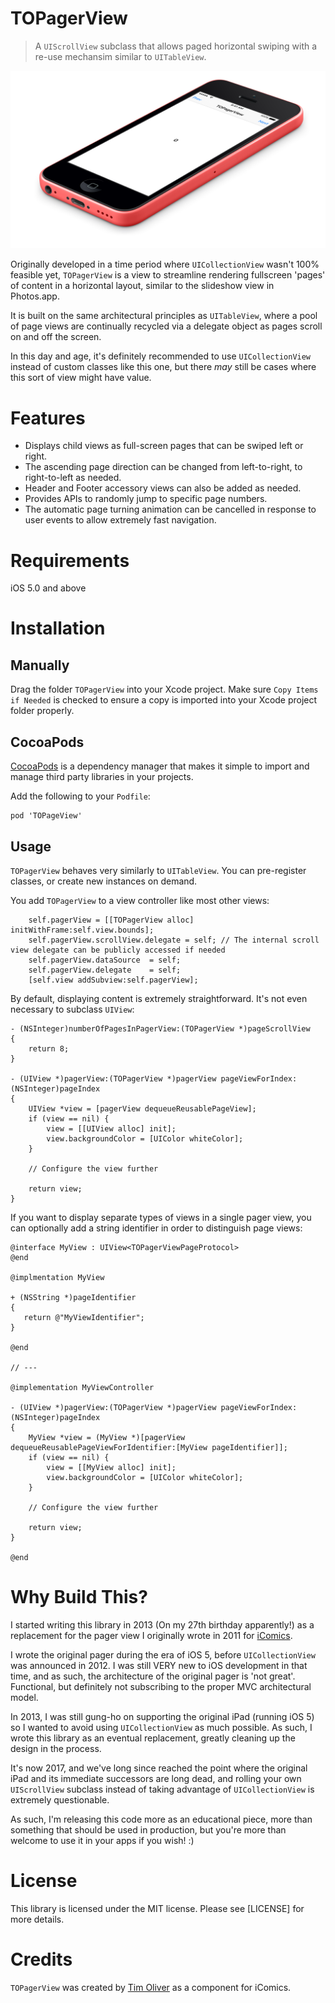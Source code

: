 # TOPagerView
> A `UIScrollView` subclass that allows paged horizontal swiping with a re-use mechansim similar to `UITableView`.

<p align="center">
<img src="https://raw.githubusercontent.com/timoliver/TOPagerView/master/screenshot.jpg" style="margin:0 auto" />
</p>

Originally developed in a time period where `UICollectionView` wasn't 100% feasible yet, `TOPagerView` is a view to streamline rendering fullscreen 'pages' of content in a horizontal layout, similar to the slideshow view in Photos.app.

It is built on the same architectural principles as `UITableView`, where a pool of page views are continually recycled via a delegate object as pages scroll on and off the screen.

In this day and age, it's definitely recommended to use `UICollectionView` instead of custom classes like this one, but there *may* still be cases where this sort of view might have value.

# Features
* Displays child views as full-screen pages that can be swiped left or right.
* The ascending page direction can be changed from left-to-right, to right-to-left as needed.
* Header and Footer accessory views can also be added as needed.
* Provides APIs to randomly jump to specific page numbers.
* The automatic page turning animation can be cancelled in response to user events to allow extremely fast navigation.

# Requirements
iOS 5.0 and above

# Installation
## Manually
Drag the folder `TOPagerView` into your Xcode project. Make sure `Copy Items if Needed` is checked to ensure a copy is imported into your Xcode project folder properly.

## CocoaPods
[CocoaPods](http://cocoapods.org) is a dependency manager that makes it simple to import and manage third party libraries in your projects.

Add the following to your `Podfile`:
```
pod 'TOPageView'
```

## Usage
`TOPagerView` behaves very similarly to `UITableView`. You can pre-register classes, or create new instances on demand.

You add `TOPagerView` to a view controller like most other views:

```objc
    self.pagerView = [[TOPagerView alloc] initWithFrame:self.view.bounds];
    self.pagerView.scrollView.delegate = self; // The internal scroll view delegate can be publicly accessed if needed
    self.pagerView.dataSource  = self;
    self.pagerView.delegate    = self;
    [self.view addSubview:self.pagerView];
```

By default, displaying content is extremely straightforward. It's not even necessary to subclass `UIView`: 

```objc
- (NSInteger)numberOfPagesInPagerView:(TOPagerView *)pageScrollView
{
    return 8;
}

- (UIView *)pagerView:(TOPagerView *)pagerView pageViewForIndex:(NSInteger)pageIndex
{
    UIView *view = [pagerView dequeueReusablePageView];
    if (view == nil) {
        view = [[UIView alloc] init];
        view.backgroundColor = [UIColor whiteColor];
    }

    // Configure the view further
    
    return view;
}
```

If you want to display separate types of views in a single pager view, you can optionally add a string identifier in order to distinguish page views:

```objc
@interface MyView : UIView<TOPagerViewPageProtocol>
@end

@implmentation MyView

+ (NSString *)pageIdentifier
{
   return @"MyViewIdentifier";
}

@end

// ---

@implementation MyViewController

- (UIView *)pagerView:(TOPagerView *)pagerView pageViewForIndex:(NSInteger)pageIndex
{
    MyView *view = (MyView *)[pagerView dequeueReusablePageViewForIdentifier:[MyView pageIdentifier]];
    if (view == nil) {
        view = [[MyView alloc] init];
        view.backgroundColor = [UIColor whiteColor];
    }

    // Configure the view further
    
    return view;
}

@end

```

# Why Build This?

I started writing this library in 2013 (On my 27th birthday apparently!) as a replacement for the pager view I originally wrote in 2011 for [iComics](http://icomics.co).

I wrote the original pager during the era of iOS 5, before `UICollectionView` was announced in 2012. I was still VERY new to iOS development in that time, and as such, the architecture of the original pager is 'not great'. Functional, but definitely not subscribing to the proper MVC architectural model.

In 2013, I was still gung-ho on supporting the original iPad (running iOS 5) so I wanted to avoid using `UICollectionView` as much possible. As such, I wrote this library as an eventual replacement, greatly cleaning up the design in the process.

It's now 2017, and we've long since reached the point where the original iPad and its immediate successors are long dead, and rolling your own `UIScrollView` subclass instead of taking advantage of `UICollectionView` is extremely questionable.

As such, I'm releasing this code more as an educational piece, more than something that should be used in production, but you're more than welcome to use it in your apps if you wish! :)

# License

This library is licensed under the MIT license. Please see [LICENSE] for more details.

# Credits
`TOPagerView` was created by [Tim Oliver](http://twitter.com/TimOliverAU) as a component for iComics.